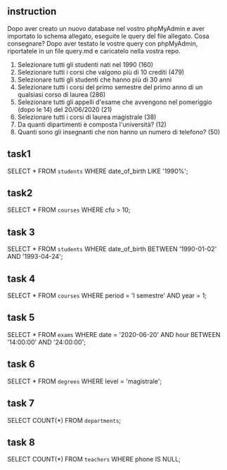 ## instruction

Dopo aver creato un nuovo database nel vostro phpMyAdmin e aver importato lo schema allegato, eseguite le query del file allegato.
Cosa consegnare?
Dopo aver testato le vostre query con phpMyAdmin, riportatele in un file query.md e caricatelo nella vostra repo.

1. Selezionare tutti gli studenti nati nel 1990 (160)
2. Selezionare tutti i corsi che valgono più di 10 crediti (479)
3. Selezionare tutti gli studenti che hanno più di 30 anni
4. Selezionare tutti i corsi del primo semestre del primo anno di un qualsiasi corso di laurea (286)
5. Selezionare tutti gli appelli d'esame che avvengono nel pomeriggio (dopo le 14) del 20/06/2020 (21)
6. Selezionare tutti i corsi di laurea magistrale (38)
7. Da quanti dipartimenti è composta l'università? (12)
8. Quanti sono gli insegnanti che non hanno un numero di telefono? (50)

## task1

<!--  seleziono tutte le colonne della atbella students e cerco nella colonna date_of_birth chi e nato nel 1990 -->

SELECT \* FROM `students` WHERE date_of_birth LIKE '1990%';

## task2

<!-- seleziono tute le colonne della tabella e cerco nella colonna cfu chi e sopra i 10 -->

SELECT \* FROM `courses` WHERE cfu > 10;

## task 3

<!-- cerco solo  gli studenti che hanno piu di 30 (risultati: 515)-->

SELECT \* FROM `students` WHERE date_of_birth BETWEEN '1990-01-02' AND '1993-04-24';

## task 4

<!--  selezziona tutte le colonne della tabella courses e cerca solo i corsi del primo semestre e del primo anno -->

SELECT \* FROM `courses` WHERE period = 'I semestre' AND year = 1;

## task 5

<!-- seleziono tutte le tabelle exams cerco solo gliesami del 20/06/20020 dopo le 14 -->

SELECT \* FROM `exams` WHERE date = '2020-06-20' AND hour BETWEEN '14:00:00' AND '24:00:00';

## task 6

<!-- seleziona tutti i corsi di laura di level magistral -->

SELECT \* FROM `degrees` WHERE level = 'magistrale';

## task 7

<!-- mi dice quanti dipartimenti a l'univerita -->

SELECT COUNT(\*) FROM `departments`;

## task 8

<!--  mi dice quanti insegnanti non ha il numero di telfono -->

SELECT COUNT(\*) FROM `teachers` WHERE phone IS NULL;
